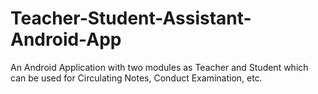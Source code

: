# Teacher-Student-Assistant-Android-App
An Android Application with two modules as Teacher and Student which can be used for Circulating Notes, Conduct Examination, etc.
